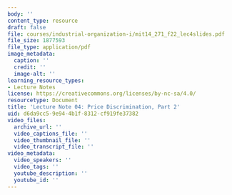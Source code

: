 ```yaml
---
body: ''
content_type: resource
draft: false
file: courses/industrial-organization-i/mit14_271_f22_lec4slides.pdf
file_size: 1877593
file_type: application/pdf
image_metadata:
  caption: ''
  credit: ''
  image-alt: ''
learning_resource_types:
- Lecture Notes
license: https://creativecommons.org/licenses/by-nc-sa/4.0/
resourcetype: Document
title: 'Lecture Note 04: Price Discrimination, Part 2'
uid: d6da9cc5-9e94-4b1f-8312-cf919fe37382
video_files:
  archive_url: ''
  video_captions_file: ''
  video_thumbnail_file: ''
  video_transcript_file: ''
video_metadata:
  video_speakers: ''
  video_tags: ''
  youtube_description: ''
  youtube_id: ''
---
```

